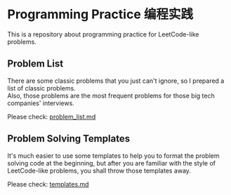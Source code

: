 # Programming Practice 编程实践
This is a repository about programming practice for LeetCode-like problems.

## Problem List
There are some classic problems that you just can't ignore, so I prepared a list of classic problems.    
Also, those problems are the most frequent problems for those big tech companies' interviews.

Please check:
[problem_list.md](problem_list.md)

## Problem Solving Templates
It's much easier to use some templates to help you to format the problem solving code at the beginning, but after you are familiar with the style of LeetCode-like problems, you shall throw those templates away.

Please check:
[templates.md](templates.md)
